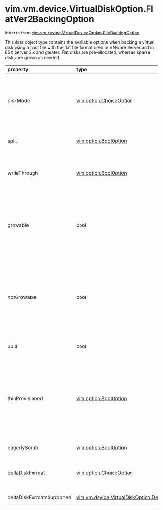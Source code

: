 vim.vm.device.VirtualDiskOption.FlatVer2BackingOption
=====================================================
inherits from [vim.vm.device.VirtualDeviceOption.FileBackingOption](docs/vim.vm.device.VirtualDeviceOption.FileBackingOption.md)


This data object type contains the available options when backing a virtual   disk using a host file with the flat file format used in VMware Server and   in ESX Server 2.x and greater.   Flat disks are pre-allocated, whereas sparse disks are grown as needed.

| property | type | optional | priv | desc |
|:---------|:-----|:---------|:-----|:-----|
| diskMode | [vim.option.ChoiceOption](vim.option.ChoiceOption.md "vim.option.ChoiceOption") | None | None | The disk mode. Valid disk modes are:   <ul>   <li><a href="vim.vm.device.VirtualDiskOption.DiskMode.md#persistent">persistent</a>   <li><a href="vim.vm.device.VirtualDiskOption.DiskMode.md#independent_persistent">independent_persistent</a>   <li><a href="vim.vm.device.VirtualDiskOption.DiskMode.md#independent_nonpersistent">independent_nonpersistent</a>   </ul><br>See <a href="vim.vm.device.VirtualDiskOption.DiskMode.md">VirtualDiskMode</a><br> |
| split | [vim.option.BoolOption](vim.option.BoolOption.md "vim.option.BoolOption") | None | None | Flag to indicate whether or not the host supports   allowing the client to select whether or not a disk   should be split. |
| writeThrough | [vim.option.BoolOption](vim.option.BoolOption.md "vim.option.BoolOption") | None | None | Flag to indicate whether or not the host supports   allowing the client to select "writethrough" as a mode for   virtual disks. Typically, this is available only for VMware Server Linux hosts. |
| growable | bool | None | None | Indicates whether or not this disk backing can be   extended to larger sizes through a reconfigure operation.   <p>   If set to true, reconfiguring this virtual disk   with a <a href="vim.vm.device.VirtualDisk.md#capacityInKB">capacityInKB</a> value greater   than its current value will grow the disk to the newly specified size. |
| hotGrowable | bool | None | None | Indicates whether or not this disk backing can be   extended to larger sizes through a reconfigure operation while   the virtual machine is powered on.   <p>   If set to true, reconfiguring this virtual disk   with a <a href="vim.vm.device.VirtualDisk.md#capacityInKB">capacityInKB</a> value greater   than its current value will grow the disk to the newly specified size   while the virtual machine is powered on. |
| uuid | bool | None | None | Flag to indicate whether this backing supports disk UUID property. |
| thinProvisioned | [vim.option.BoolOption](vim.option.BoolOption.md "vim.option.BoolOption") | None | None | Flag to indicate if this backing supports thin-provisioned disks.   <p>   When creating a thin-provisioned disk (or converting an existing disk to   to a thin-provisioned one), both the target datastore and the   host accessing it must support thin-provisioning. This flag indicates only   the host capability. See <a href="vim.Datastore.Capability.md#perFileThinProvisioningSupported">perFileThinProvisioningSupported</a>   for datastore capability. |
| eagerlyScrub | [vim.option.BoolOption](vim.option.BoolOption.md "vim.option.BoolOption") | None | None | Flag to indicate if this backing supports eager scrubbing. |
| deltaDiskFormat | [vim.option.ChoiceOption](vim.option.ChoiceOption.md "vim.option.ChoiceOption") | None | None | Delta disk formats supported. Valid values are:   <ul>   <li><a href="vim.vm.device.VirtualDisk.DeltaDiskFormat.md#redoLogFormat">redoLogFormat</a>   <li><a href="vim.vm.device.VirtualDisk.DeltaDiskFormat.md#nativeFormat">nativeFormat</a>   </ul>   <p> |
| deltaDiskFormatsSupported | [vim.vm.device.VirtualDiskOption.DeltaDiskFormatsSupported](vim.vm.device.VirtualDiskOption.DeltaDiskFormatsSupported.md "vim.vm.device.VirtualDiskOption.DeltaDiskFormatsSupported") | None | None | Delta disk formats supported for each datastore type. |


